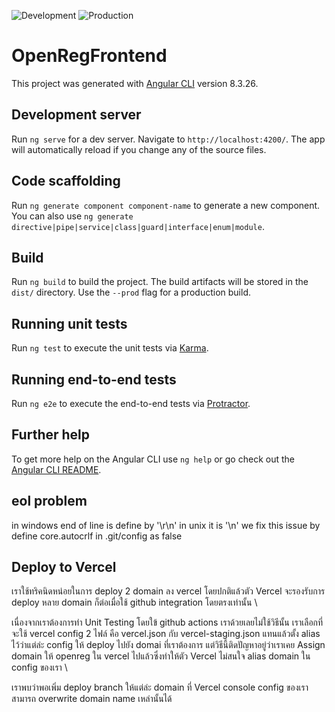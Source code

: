 ![Development](https://github.com/thinc-org/open-reg-frontend/workflows/Build%20and%20Test/badge.svg?branch=dev)
![Production](https://github.com/thinc-org/open-reg-frontend/workflows/Build%20and%20Test/badge.svg?branch=master)

# OpenRegFrontend

This project was generated with [Angular CLI](https://github.com/angular/angular-cli) version 8.3.26.

## Development server

Run `ng serve` for a dev server. Navigate to `http://localhost:4200/`. The app will automatically reload if you change any of the source files.

## Code scaffolding

Run `ng generate component component-name` to generate a new component. You can also use `ng generate directive|pipe|service|class|guard|interface|enum|module`.

## Build

Run `ng build` to build the project. The build artifacts will be stored in the `dist/` directory. Use the `--prod` flag for a production build.

## Running unit tests

Run `ng test` to execute the unit tests via [Karma](https://karma-runner.github.io).

## Running end-to-end tests

Run `ng e2e` to execute the end-to-end tests via [Protractor](http://www.protractortest.org/).

## Further help

To get more help on the Angular CLI use `ng help` or go check out the [Angular CLI README](https://github.com/angular/angular-cli/blob/master/README.md).

## eol problem

in windows end of line is define by '\r\n' in unix it is '\n'
we fix this issue by define core.autocrlf in .git/config as false

## Deploy to Vercel

เราใช้ทริคนิดหน่อยในการ deploy 2 domain ลง vercel โดยปกติแล้วตัว Vercel จะรองรับการ deploy หลาย domain ก็ต่อเมื่อใช้ github integration โดยตรงเท่านั้น \

เนื่องจากเราต้องการทำ Unit Testing โดยใข้ github actions เราด้วยเลยไม่ใช้วิธีนั้น เราเลือกที่จะใช้ vercel config 2 ไฟล์ คือ vercel.json กับ vercel-staging.json แทนแล้วตั้ง alias ไว้ว่าแต่ล่ะ config ให้ deploy ไปยัง domai ที่เราต้องการ แต่วิธีนี้ติดปัญหาอยู่ว่าเราเคย Assign domain ให้ openreg ใน vercel ไปแล้วซึ่งทำให้ตัว Vercel ไม่สนใจ alias domain ใน config ของเรา \

เราพบว่าพอเพิ่ม deploy branch ให้แต่ล่ะ domain ที่ Vercel console config ของเราสามารถ overwrite domain name เหล่านั้นได้
